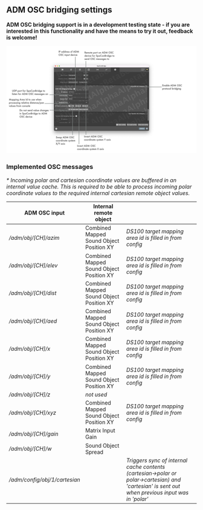 ## ADM OSC bridging settings

**ADM OSC bridging support is in a development testing state - if you are interested in this functionality and have the means to try it out, feedback is welcome!**

![Showreel.030.png](../Showreel/Showreel.030.png "ADM OSC bridging settings")


### Implemented OSC messages

_* Incoming polar and cartesian coordinate values are buffered in an internal value cache. This is required to be able to process incoming polar coordinate values to the required internal cartesian remote object values._

| ADM OSC input | Internal remote object | |
| -- | -- | -- |
| _/adm/obj/[CH]/azim_ | Combined Mapped Sound Object Position XY | _DS100 target mapping area id is filled in from config_ |
| _/adm/obj/[CH]/elev_ | Combined Mapped Sound Object Position XY | _DS100 target mapping area id is filled in from config_ |
| _/adm/obj/[CH]/dist_ | Combined Mapped Sound Object Position XY | _DS100 target mapping area id is filled in from config_ |  |
| _/adm/obj/[CH]/aed_ | Combined Mapped Sound Object Position XY | _DS100 target mapping area id is filled in from config_ |
| _/adm/obj/[CH]/x_ | Combined Mapped Sound Object Position XY | _DS100 target mapping area id is filled in from config_ |
| _/adm/obj/[CH]/y_ | Combined Mapped Sound Object Position XY | _DS100 target mapping area id is filled in from config_ |
| _/adm/obj/[CH]/z_ | _not used_ |  |
| _/adm/obj/[CH]/xyz_ | Combined Mapped Sound Object Position XY | _DS100 target mapping area id is filled in from config_ |
| _/adm/obj/[CH]/gain_ | Matrix Input Gain | |
| _/adm/obj/[CH]/w_ | Sound Object Spread | |
| _/adm/config/obj/1/cartesian_ | | _Triggers sync of internal cache contents (cartesian->polar or polar->cartesian) and 'cartesian' is sent out when previous input was in 'polar'_ |